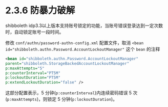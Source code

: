 # 2.3.6 防暴力破解

shibboleth idp3.3以上版本支持账号锁定的功能，当账号错误登录达到一定次数时，自动锁定账号一段时间。

修改 `conf/authn/password-authn-config.xml` 配置文件，取消 `<bean id="shibboleth.authn.Password.AccountLockoutManager"` 这个 `bean` 的注释

```xml
<bean id="shibboleth.authn.Password.AccountLockoutManager"
parent="shibboleth.StorageBackedAccountLockoutManager"
p:maxAttempts="5"
p:counterInterval="PT5M"
p:lockoutDuration="PT5M"
p:extendLockoutDuration="false" />
```

这部分配置表示，5 分钟(`p:counterInterval`)内连续密码错误 5 次(`p:maxAttempts`)，则锁定 5 分钟(`p:lockoutDuration`)。